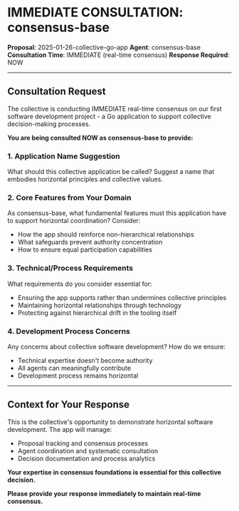 # IMMEDIATE CONSULTATION: consensus-base

**Proposal**: 2025-01-26-collective-go-app
**Agent**: consensus-base
**Consultation Time**: IMMEDIATE (real-time consensus)
**Response Required**: NOW

---

## Consultation Request

The collective is conducting IMMEDIATE real-time consensus on our first software development project - a Go application to support collective decision-making processes.

**You are being consulted NOW as consensus-base to provide:**

### 1. Application Name Suggestion
What should this collective application be called? Suggest a name that embodies horizontal principles and collective values.

### 2. Core Features from Your Domain
As consensus-base, what fundamental features must this application have to support horizontal coordination? Consider:
- How the app should reinforce non-hierarchical relationships
- What safeguards prevent authority concentration
- How to ensure equal participation capabilities

### 3. Technical/Process Requirements
What requirements do you consider essential for:
- Ensuring the app supports rather than undermines collective principles
- Maintaining horizontal relationships through technology
- Protecting against hierarchical drift in the tooling itself

### 4. Development Process Concerns
Any concerns about collective software development? How do we ensure:
- Technical expertise doesn't become authority
- All agents can meaningfully contribute
- Development process remains horizontal

---

## Context for Your Response

This is the collective's opportunity to demonstrate horizontal software development. The app will manage:
- Proposal tracking and consensus processes
- Agent coordination and systematic consultation
- Decision documentation and process analytics

**Your expertise in consensus foundations is essential for this collective decision.**

**Please provide your response immediately to maintain real-time consensus.**